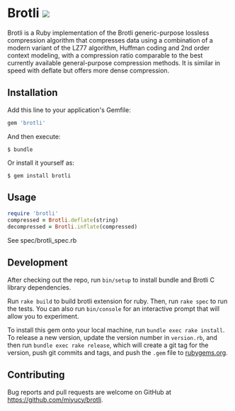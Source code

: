 # Brotli [![](https://travis-ci.org/miyucy/brotli.svg)](https://travis-ci.org/miyucy/brotli)

Brotli is a Ruby implementation of the Brotli generic-purpose lossless
compression algorithm that compresses data using a combination of a modern
variant of the LZ77 algorithm, Huffman coding and 2nd order context modeling,
with a compression ratio comparable to the best currently available
general-purpose compression methods. It is similar in speed with deflate but
offers more dense compression.

## Installation

Add this line to your application's Gemfile:

```ruby
gem 'brotli'
```

And then execute:

    $ bundle

Or install it yourself as:

    $ gem install brotli

## Usage

```ruby
require 'brotli'
compressed = Brotli.deflate(string)
decompressed = Brotli.inflate(compressed)
```

See spec/brotli_spec.rb

## Development

After checking out the repo, run `bin/setup` to install bundle and Brotli C library dependencies.

Run `rake build` to build brotli extension for ruby. Then, run `rake spec` to run the tests. You can also run `bin/console` for an interactive prompt that will allow you to experiment.

To install this gem onto your local machine, run `bundle exec rake install`. To release a new version, update the version number in `version.rb`, and then run `bundle exec rake release`, which will create a git tag for the version, push git commits and tags, and push the `.gem` file to [rubygems.org](https://rubygems.org).

## Contributing

Bug reports and pull requests are welcome on GitHub at https://github.com/miyucy/brotli.
